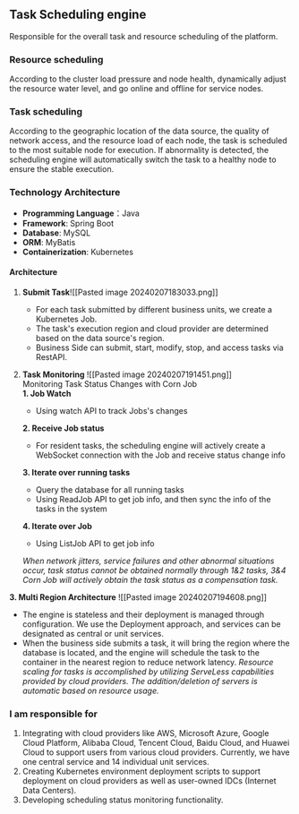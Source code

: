 ## Task Scheduling engine
Responsible for the overall task and resource scheduling of the platform.
### Resource scheduling
According to the cluster load pressure and node health, dynamically adjust the resource water level, and go online and offline for service nodes.
### Task scheduling
According to the geographic location of the data source, the quality of network access, and the resource load of each node, the task is scheduled to the most suitable node for execution. If abnormality is detected, the scheduling engine will automatically switch the task to a healthy node to ensure the stable execution.
### Technology Architecture
* **Programming Language**：Java
* **Framework**: Spring Boot
* **Database**: MySQL
* **ORM**: MyBatis
* **Containerization**: Kubernetes
#### Architecture
1. **Submit Task**![[Pasted image 20240207183033.png]]
	* For each task submitted by different business units, we create a Kubernetes Job. 
	* The task's execution region and cloud provider are determined based on the data source's region.
	* Business Side can submit, start, modify, stop, and access tasks via RestAPI.
2. **Task Monitoring**
	![[Pasted image 20240207191451.png]]  
	Monitoring Task Status Changes with Corn Job  
	**1. Job Watch**
	* Using watch API to track Jobs's changes

	**2. Receive Job status**
	* For resident tasks, the scheduling engine will actively create a WebSocket connection with the Job and receive status change info

	**3. Iterate over running tasks**
	* Query the database for all running tasks
	* Using ReadJob API to get job info, and then sync the info of the tasks in the system

	**4. Iterate over Job**
	* Using ListJob API to get job info

	*When network jitters, service failures and other abnormal situations occur, task status cannot be obtained normally through 1&2 tasks, 3&4 Corn Job will actively obtain the task status as a compensation task.*

**3. Multi Region Architecture**
	![[Pasted image 20240207194608.png]]
 
* The engine is stateless and their deployment is managed through configuration. We use the Deployment approach, and services can be designated as central or unit services.
* When the business side submits a task, it will bring the region where the database is located, and the engine will schedule the task to the container in the nearest region to reduce network latency.
*Resource scaling for tasks is accomplished by utilizing ServeLess capabilities provided by cloud providers. The addition/deletion of servers is automatic based on resource usage.*
### I am responsible for
1. Integrating with cloud providers like AWS, Microsoft Azure, Google Cloud Platform, Alibaba Cloud, Tencent Cloud, Baidu Cloud, and Huawei Cloud to support users from various cloud providers. Currently, we have one central service and 14 individual unit services.
2. Creating Kubernetes environment deployment scripts to support deployment on cloud providers as well as user-owned IDCs (Internet Data Centers).
3. Developing scheduling status monitoring functionality.
